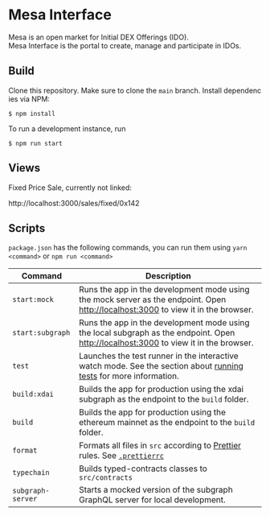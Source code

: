 # Mesa Interface

Mesa is an open market for Initial DEX Offerings (IDO). Mesa Interface is the portal to create, manage and participate in IDOs.

## Build

Clone this repository. Make sure to clone the `main` branch. Install dependencies via NPM:

```
$ npm install
```

To run a development instance, run

```
$ npm run start
```

## Views

Fixed Price Sale, currently not linked:

http://localhost:3000/sales/fixed/0x142

## Scripts

`package.json` has the following commands, you can run them using `yarn <command>` or `npm run <command>`

| Command           | Description                                                                                                                                                                         |
| ----------------- | ----------------------------------------------------------------------------------------------------------------------------------------------------------------------------------- |
| `start:mock`      | Runs the app in the development mode using the mock server as the endpoint. Open [http://localhost:3000](http://localhost:3000) to view it in the browser.                          |
| `start:subgraph`  | Runs the app in the development mode using the local subgraph as the endpoint. Open [http://localhost:3000](http://localhost:3000) to view it in the browser.                       |
| `test`            | Launches the test runner in the interactive watch mode. See the section about [running tests](https://facebook.github.io/create-react-app/docs/running-tests) for more information. |
| `build:xdai`      | Builds the app for production using the xdai subgraph as the endpoint to the `build` folder.                                                                                        |
| `build`           | Builds the app for production using the ethereum mainnet as the endpoint to the `build` folder.                                                                                     |
| `format`          | Formats all files in `src` according to [Prettier](https://prettier.io/) rules. See [`.prettierrc`](.prettierrc)                                                                    |
| `typechain`       | Builds typed-contracts classes to `src/contracts`                                                                                                                                   |
| `subgraph-server` | Starts a mocked version of the subgraph GraphQL server for local development.                                                                                                       |
